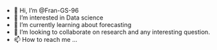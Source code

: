 - 👋 Hi, I’m @Fran-GS-96
- 👀 I’m interested in Data science
- 🌱 I’m currently learning about forecasting
- 💞️ I’m looking to collaborate on research and any interesting question.
- 📫 How to reach me ...

<!---
Fran-GS-96/Fran-GS-96 is a ✨ special ✨ repository because its `README.md` (this file) appears on your GitHub profile.
You can click the Preview link to take a look at your changes.
--->
